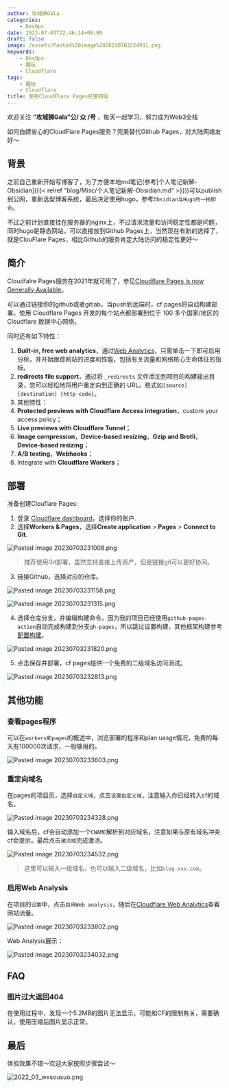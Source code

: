 ```yaml
---
author: 攻城狮Gala
categories:
    - DevOps
date: 2023-07-03T22:46:14+08:00
draft: false
image: /assets/Pasted%20image%2020230703224931.png
keywords:
    - DevOps
    - 趣玩
    - Cloudflare
tags:
    - 趣玩
    - Cloudflare
title: 使用CloudFlare Pages托管网站
---
```


<!----- [趣玩](/tags/趣玩) [Cloudflare](/tags/Cloudflare)  ----->

欢迎关注 **“攻城狮Gala”公/ 众 /号** ，每天一起学习，努力成为Web3全栈

如何白嫖省心的CloudFlare Pages服务？完美替代Github Pages，对大陆网络友好～

## 背景

之前自己重新开始写博客了，为了方便本地md笔记(参考[个人笔记新解-Obsidian]({{< relref "blog/Misc/个人笔记新解-Obsidian.md" >}}))可以publish到公网，重新选型博客系统，最后决定使用hugo，参考`Obsidian与Hugo的一拍即合`。

不过之前计划直接挂在服务器的nginx上，不过请求流量和访问稳定性都是问题，同时hugo是静态网站，可以直接放到Github Pages上，当然现在有新的选择了，就是ClouFlare Pages，相比Github的服务肯定大陆访问的稳定性更好～

## 简介

Cloudfalre Pages服务在2021年就可用了，参见[Cloudflare Pages is now Generally Available](https://blog.cloudflare.com/cloudflare-pages-ga/)。

可以通过链接你的github或者gitlab，当push到远端时，cf pages将自动构建部署。使用 Cloudflare Pages 开发的每个站点都部署到位于 100 多个国家/地区的 Cloudflare 数据中心网络。

同时还有如下特性：
1. **Built-in, free web analytics**，通过[Web Analytics](https://www.cloudflare.com/web-analytics/)，只需单击一下即可启用分析，并开始跟踪网站的进度和性能，包括有关流量和网络核心生命体征的指标。
2. **redirects file support**，通过将 `_redirects` 文件添加到项目的构建输出目录，您可以轻松地将用户重定向到正确的 URL。格式如`[source] [destination] [http code]`。
3. 其他特性：
1. **Protected previews with Cloudflare Access integration**，custom your access policy；
2. **Live previews with Cloudflare Tunnel**；
3. **Image compression**，**Device-based resizing**，**Gzip and Brotli**，**Device-based resizing**；
4. **A/B testing**，**Webhooks**；
5. Integrate with **Cloudflare Workers**；

## 部署

准备创建Clouflare Pages:

1. 登录 [Cloudflare dashboard](https://dash.cloudflare.com/)，选择你的账户.
2. 选择**Workers & Pages**，选择**Create application** > **Pages** > **Connect to Git**.

![Pasted image 20230703231008.png](/assets/Pasted%20image%2020230703231008.png)

> 推荐使用Git部署，虽然支持直接上传资产，但是链接git可以更好协同。

3. 链接Github，选择对应的仓库。

![Pasted image 20230703231158.png](/assets/Pasted%20image%2020230703231158.png)

![Pasted image 20230703231315.png](/assets/Pasted%20image%2020230703231315.png)

4. 选择仓库分支，并编辑构建命令，因为我的项目已经使用`github-pages-action`自动完成构建到分支`gh-pages`，所以跳过设置构建，其他框架构建参考[配置构建](https://developers.cloudflare.com/pages/platform/build-configuration)。

![Pasted image 20230703231820.png](/assets/Pasted%20image%2020230703231820.png)

5. 点击保存并部署，cf pages提供一个免费的二级域名访问测试。

![Pasted image 20230703232813.png](/assets/Pasted%20image%2020230703232813.png)

## 其他功能

### 查看pages程序

可以在`workers和pages`的概述中，浏览部署的程序和plan uasge情况，免费的每天有100000次请求，一般够用的。

![Pasted image 20230703233603.png](/assets/Pasted%20image%2020230703233603.png)

### 重定向域名

在pages的项目页，选择`自定义域`，点击`设置自定义域`，注意输入你已经转入cf的域名。

![Pasted image 20230703234328.png](/assets/Pasted%20image%2020230703234328.png)

输入域名后，cf会自动添加一个`CNAME`解析到对应域名，注意如果与原有域名冲突cf会提示。最后点击`激活域`完成激活。

![Pasted image 20230703234532.png](/assets/Pasted%20image%2020230703234532.png)

> 这里可以输入一级域名，也可以输入二级域名，比如`blog.xxx.com`。

### 启用Web Analysis

在项目的`设置`中，点击`启用Web analysis`，随后在[Cloudflare Web Analytics](https://www.cloudflare.com/web-analytics)查看网站流量。

![Pasted image 20230703233802.png](/assets/Pasted%20image%2020230703233802.png)

Web Analysis展示：

![Pasted image 20230703234032.png](/assets/Pasted%20image%2020230703234032.png)

## FAQ

### 图片过大返回404

在使用过程中，发现一个5.2MB的图片无法显示，可能和CF的限制有关，需要确认，使用压缩后图片显示正常。

## 最后

体验效果不错～欢迎大家按照步骤尝试～

![2022_03_wxsousuo.png](/assets/2022_03_wxsousuo.png)

